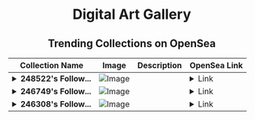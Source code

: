 <div align="center">

# Digital Art Gallery

## Trending Collections on OpenSea

| Collection Name                       | Image                                                                                     | Description                       | OpenSea Link                                                                                          |
|---------------------------------------|-------------------------------------------------------------------------------------------|-----------------------------------|--------------------------------------------------------------------------------------------------------|
| **<details><summary>248522's Follow...</summary>248522's Follower</details>** | ![Image](https://i.seadn.io/s/raw/files/19f9f090920392cc3650cbdf4361755b.png?w=500&auto=format?w=200&auto=format) |  | <details><summary>Link</summary>[248522's Follower](https://opensea.io/collection/248522-s-follower)</details> |
| **<details><summary>246749's Follow...</summary>246749's Follower</details>** | ![Image](https://i.seadn.io/s/raw/files/19f9f090920392cc3650cbdf4361755b.png?w=500&auto=format?w=200&auto=format) |  | <details><summary>Link</summary>[246749's Follower](https://opensea.io/collection/246749-s-follower)</details> |
| **<details><summary>246308's Follow...</summary>246308's Follower</details>** | ![Image](https://i.seadn.io/s/raw/files/19f9f090920392cc3650cbdf4361755b.png?w=500&auto=format?w=200&auto=format) |  | <details><summary>Link</summary>[246308's Follower](https://opensea.io/collection/246308-s-follower)</details> |

</div>